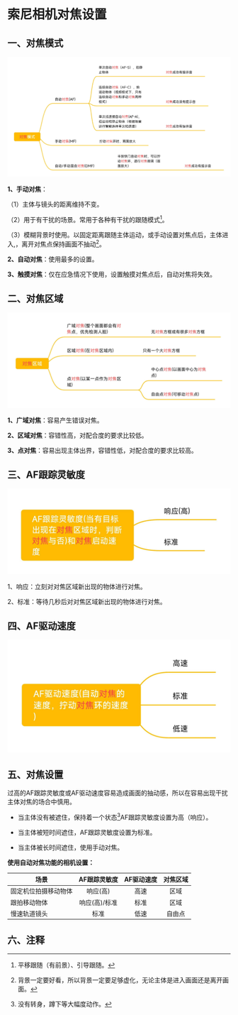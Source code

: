 # 索尼相机对焦设置
## 一、对焦模式
![](https://github.com/cq3210408/image/blob/main/%E7%B4%A2%E5%B0%BC%E7%9B%B8%E6%9C%BA%E5%AF%B9%E7%84%A6%E8%AE%BE%E7%BD%AE/IMG_1717577793244.jpg?raw=true)

**1、手动对焦**：

（1）主体与镜头的距离维持不变。

（2）用于有干扰的场景。常用于各种有干扰的跟随模式[^1]。

（3）模糊背景时使用。以固定距离跟随主体运动，或手动设置对焦点后，主体进入,，离开对焦点保持画面不抽动[^2]。

**2、自动对焦**：使用最多的设置。

**3、触摸对焦**：仅在应急情况下使用，设置触摸对焦点后，自动对焦将失效。

## 二、对焦区域
![](https://github.com/cq3210408/image/blob/main/%E7%B4%A2%E5%B0%BC%E7%9B%B8%E6%9C%BA%E5%AF%B9%E7%84%A6%E8%AE%BE%E7%BD%AE/IMG_1717577878702.jpg?raw=true)

**1、广域对焦**：容易产生错误对焦。

**2、区域对焦**：容错性高，对配合度的要求比较低。

**3、点对焦**：容易出现主体出界，容错性低，对配合度的要求比较高。




## 三、AF跟踪灵敏度
![AF跟踪灵敏度](https://github.com/cq3210408/image/blob/main/%E7%B4%A2%E5%B0%BC%E7%9B%B8%E6%9C%BA%E5%AF%B9%E7%84%A6%E8%AE%BE%E7%BD%AE/IMG_1717577977613.jpg?raw=true)

1、响应：立刻对对焦区域新出现的物体进行对焦。

2、标准：等待几秒后对对焦区域新出现的物体进行对焦。

## 四、AF驱动速度
![AF驱动速度](https://github.com/cq3210408/image/blob/main/%E7%B4%A2%E5%B0%BC%E7%9B%B8%E6%9C%BA%E5%AF%B9%E7%84%A6%E8%AE%BE%E7%BD%AE/IMG_1717577920188.jpg?raw=true)

## 五、对焦设置

过高的AF跟踪灵敏度或AF驱动速度容易造成画面的抽动感，所以在容易出现干扰主体对焦的场合中慎用。

* 当主体没有被遮住，保持着一个状态[^3]AF跟踪灵敏度设置为高（响应）。

* 当主体被短时间遮住，AF跟踪灵敏度设置为标准。

* 当主体被长时间遮住，使用手动对焦。

**使用自动对焦功能的相机设置：**

| 场景 | AF跟踪灵敏度 | AF驱动速度 | 对焦区域 |
|-|:-:|:-:|:-:|
|固定机位拍摄移动物体|响应(高)|高速|区域|
|跟拍移动物体|响应(高)/标准|标准|区域|
|慢速轨道镜头|标准|低速|自由点|






## 六、注释
[^1]:平移跟随（有前景）、引导跟随。
[^2]:背景一定要好看，所以背景一定要足够虚化，无论主体是进入画面还是离开画面。
[^3]:没有转身，蹲下等大幅度动作。
